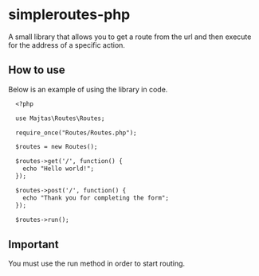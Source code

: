 # simpleroutes-php
A small library that allows you to get a route from the url and then execute for the address of a specific action.

## How to use
Below is an example of using the library in code.

```diff
  <?php

  use Majtas\Routes\Routes;

  require_once("Routes/Routes.php");

  $routes = new Routes();

  $routes->get('/', function() {
    echo "Hello world!";
  });

  $routes->post('/', function() {
    echo "Thank you for completing the form";
  });

  $routes->run();
```

## Important
You must use the run method in order to start routing.
